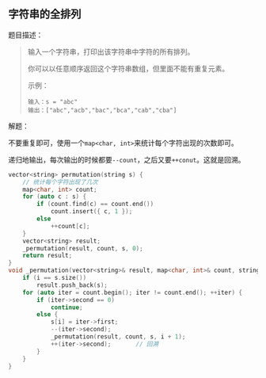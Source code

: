 ## 字符串的全排列

题目描述：

> 输入一个字符串，打印出该字符串中字符的所有排列。
>
> 你可以以任意顺序返回这个字符串数组，但里面不能有重复元素。
>
> 示例：
>
> ```
> 输入：s = "abc"
> 输出：["abc","acb","bac","bca","cab","cba"]
> ```

解题：

不要重复即可，使用一个`map<char, int>`来统计每个字符出现的次数即可。

递归地输出，每次输出的时候都要`--count`，之后又要`++conut`。这就是回溯。

```cpp
vector<string> permutation(string s) {
    // 统计每个字符出现了几次
    map<char, int> count;
    for (auto c : s) {
        if (count.find(c) == count.end())
            count.insert({ c, 1 });
        else
            ++count[c];
    }
    vector<string> result;
    _permutation(result, count, s, 0);
    return result;
}
void _permutation(vector<string>& result, map<char, int>& count, string s, int i) {
    if (i == s.size())
        result.push_back(s);
    for (auto iter = count.begin(); iter != count.end(); ++iter) {
        if (iter->second == 0)
            continue;
        else {
            s[i] = iter->first;
            --(iter->second);
            _permutation(result, count, s, i + 1);
            ++(iter->second);		// 回溯
        }
    }
}
```

